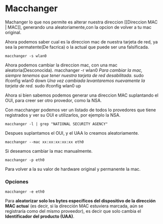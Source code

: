 # Macchanger
Machanger lo que nos permite es alterar nuestra direccion [[Direccion MAC | MAC]], generando una aleatoriamente,con la opcion de volver a tu mac original.

Ahora podemos saber cual es la direccion mac de nuestra tarjeta de red, ya sea la permatente(De facrica) o la actual que puede ser una falsificada.

	macchanger -s wlan0

Ahora podemos cambiar la direccion mac, con una mac aleatoria(Desconocida).
	macchanger -r wlan0
*Para cambiar la mac, siempre tenemos que tener nuestra tarjeta de red desabilitada.*
	sudo ifconfig wlan0 down
*Una vez cambiada levantaremos nuevamente la tarjeta de red.*
	sudo ifconfig wlan0 up

Ahora si bien sabemos podemos generar una direccion MAC suplantando el OUI, para creer ser otro provedor, como la NSA.

Con macchanger podemos ver un listado de todos lo provedores que tiene registrados y ver su OUI e utilizarlos, por ejemplo la NSA.

	macchanger -l | grep "NATIONAL SECURITY AGENCY"

Despues suplantamos el OUI, y el UAA lo creamos aleatoriamente.

	macchanger --mac xx:xx:xx:xx:xx eth0
Si deseamos cambiar la mac manualmente.

	macchanger -p eth0 
Para volver a la su valor de hardware original y permanente la mac.


### Opciones 

	macchanger -e eth0
Para **aleatorizar solo los bytes específicos del dispositivo de la dirección MAC actua**l (es decir, si la dirección MAC estuviera marcada, aún se registraría como del mismo proveedor), es decir que solo cambia el **Identificador del producto (UAA)**.